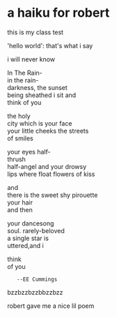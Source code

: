 # a haiku for robert

this is my class test

'hello world': that's what i say

i will never know

In The Rain-  
in the rain-  
darkness,     the sunset  
being sheathed i sit and  
think of you  

the holy  
city which is your face  
your little cheeks the streets  
of smiles  

your eyes half-  
thrush  
half-angel and your drowsy  
lips where float flowers of kiss  

and  
there is the sweet shy pirouette  
your hair  
and then  

your dancesong  
soul.     rarely-beloved  
a single star is  
uttered,and i  

think  
       of you  
       
       --EE Cummings


bzzbzzbzzbbzzbzz

robert gave me a nice lil poem
